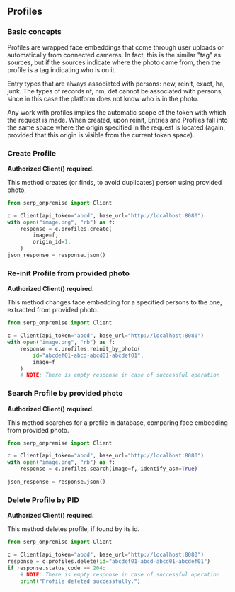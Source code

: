 ## Profiles

### Basic concepts

Profiles are wrapped face embeddings that come through user uploads or automatically from connected cameras.
In fact, this is the similar "tag" as sources, but if the sources indicate where the photo came from,
then the profile is a tag indicating who is on it.

Entry types that are always associated with persons: new, reinit, exact, ha, junk.
The types of records nf, nm, det cannot be associated with persons,
since in this case the platform does not know who is in the photo.

Any work with profiles implies the automatic scope of the token with which the request is made.
When created, upon reinit, Entries and Profiles fall into the same space
where the origin specified in the request is located
(again, provided that this origin is visible from the current token space).

### Create Profile

**Authorized Client() required.**

This method creates (or finds, to avoid duplicates) person using provided photo.

```python
from serp_onpremise import Client

c = Client(api_token="abcd", base_url="http://localhost:8080")
with open("image.png", "rb") as f:
    response = c.profiles.create(
        image=f,
        origin_id=1,
    )
json_response = response.json()
```

### Re-init Profile from provided photo

**Authorized Client() required.**

This method changes face embedding for a specified persons to the one, extracted from provided photo.

```python
from serp_onpremise import Client

c = Client(api_token="abcd", base_url="http://localhost:8080")
with open("image.png", "rb") as f:
    response = c.profiles.reinit_by_photo(
        id="abcdef01-abcd-abcd01-abcdef01",
        image=f
    )
    # NOTE: There is empty response in case of successful operation
```

### Search Profile by provided photo

**Authorized Client() required.**

This method searches for a profile in database, comparing face embedding from provided photo.

```python
from serp_onpremise import Client

c = Client(api_token="abcd", base_url="http://localhost:8080")
with open("image.png", "rb") as f:
    response = c.profiles.search(image=f, identify_asm=True)

json_response = response.json()
```

### Delete Profile by PID

**Authorized Client() required.**

This method deletes profile, if found by its id.

```python
from serp_onpremise import Client

c = Client(api_token="abcd", base_url="http://localhost:8080")
response = c.profiles.delete(id="abcdef01-abcd-abcd01-abcdef01")
if response.status_code == 204:
    # NOTE: There is empty response in case of successful operation
    print("Profile deleted successfully.")
```
